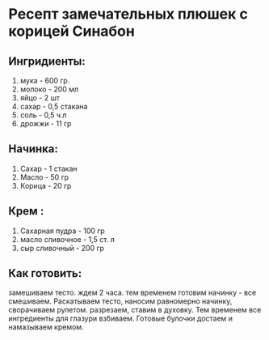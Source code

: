 # Ресепт замечательных плюшек с корицей Синабон

## Ингридиенты:
1. мука - 600 гр.
2. молоко - 200 мл
3. яйцо - 2 шт
4. сахар - 0,5 стакана
5. соль - 0,5 ч.л
6. дрожжи - 11 гр
## Начинка:
1. Сахар - 1 стакан
2. Масло - 50 гр
3. Корица - 20 гр
## Крем :
1. Сахарная пудра - 100 гр
2. масло сливочное - 1,5 ст. л
3. сыр сливочный - 200 гр
## Как готовить:
замешиваем тесто. ждем 2 часа. тем временем готовим начинку - все смешиваем. Раскатываем тесто, наносим равномерно начинку, сворачиваем рулетом. разрезаем, ставим в духовку. Тем временем все ингредиенты для глазури взбиваем. Готовые булочки достаем и намазываем кремом.